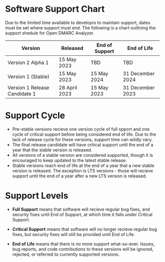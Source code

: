 # Software Support Chart

Due to the limited time available to developrs to maintain support, dates must be set where support must end. The following is a chart outlining the support shedule for Open DMARC Analyzer.

| Version                             | Released         | End of Support   | End of Life      |
| ----------------------------------- | ---------------- | ---------------- | ---------------- |
| Version 2 Alpha 1                   | 15 May 2023      | TBD              | TBD              |
| Version 1 (Stable)                  | 15 May 2023      | 15 May 2024      | 31 December 2024 |
| Version 1 Release Candidate 1       | 28 April 2023    | 15 May 2023      | 31 December 2023 |

# Support Cycle

- Pre-stable versions recieve one version cycle of full spport and one cycle of critical support before being considered end of life. Due to the lack of release cycle for these versions, support time can wildly vary.
- The final release candidate will have critical support until the end of a year that the stable version is released.
- All versions of a stable version are considered supported, though it is encouraged to keep updated to the latest stable release.
- Stable versions reach end of life at the end of a year that a new stable version is released. The exception is LTS versions - those will recieve support until the end of a year after a new LTS version is released.

# Support Levels

- **Full Support** means that software will recieve regular bug fixes, and security fixes until End of Support, at which time it falls under Critical Support.

- **Critical Support** means that software will no longer recieve regular bug fixes, but security fixes will still be provided until End of Life.

- **End of Life** means that there is no more support what-so-ever. Issues, bug reports, and code contributions to these versions will be ignored, rejected, or referred to currently supported versions.
